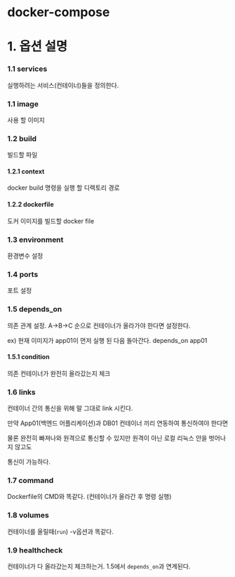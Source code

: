﻿# docker-compose


# 1. 옵션 설명

### 1.1 services
실행하려는 서비스(컨테이너)들을 정의한다.

### 1.1 image
사용 할 이미지

### 1.2 build
빌드할 파일

#### 1.2.1 context
docker build 명령을 실행 할 디렉토리 경로
#### 1.2.2 dockerfile
도커 이미지를 빌드할 docker file

### 1.3 environment
환경변수 설정

### 1.4 ports
포트 설정

### 1.5 depends_on
의존 관계 설정. A->B->C 순으로 컨테이너가 올라가야 한다면 설정한다.

ex) 현재 이미지가 app01이 먼저 실행 된 다음 돌아간다.
    depends_on
        app01

#### 1.5.1 condition
의존 컨테이너가 완전히 올라갔는지 체크

### 1.6 links
컨테이너 간의 통신을 위해 말 그대로 link 시킨다.

만약 App01(백엔드 어플리케이션)과 DB01 컨테이너 끼리 연동하여 통신하여야 한다면

물론 완전히 빠져나와 원격으로 통신할 수 있지만 원격이 아닌 로컬 리눅스 안을 벗어나지 않고도

통신이 가능하다.

### 1.7 command
Dockerfile의 CMD와 똑같다.
(컨테이너가 올라간 후 명령 실행)

### 1.8 volumes
컨테이너를 올릴때(`run`) -v옵션과 똑같다.

### 1.9 healthcheck
컨테이너가 다 올라갔는지 체크하는거. 1.5에서 `depends_on`과 연계된다.